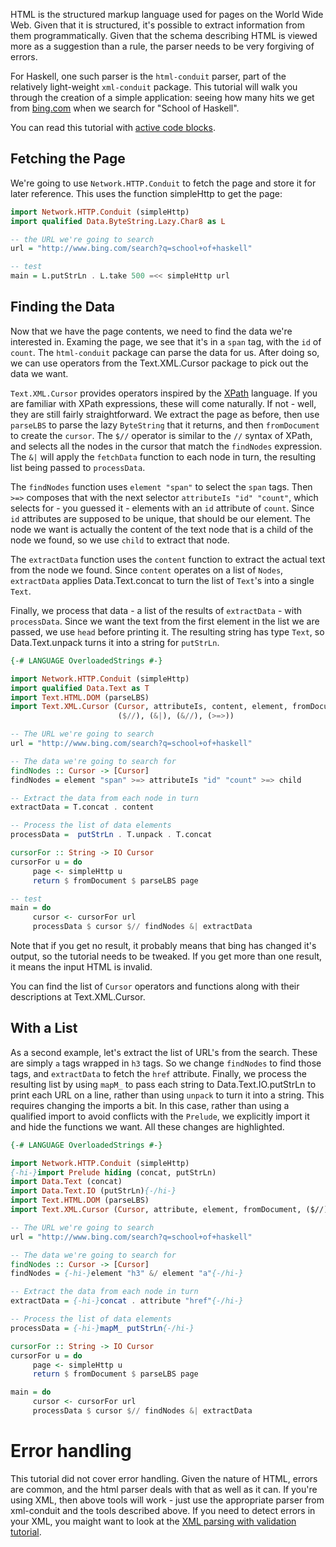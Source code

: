 HTML is the structured markup language used for pages on the World Wide Web. Given that it is structured, it's possible to extract information from them programmatically. Given that the schema describing HTML is viewed more as a suggestion than a rule, the parser needs to be very forgiving of errors.

For Haskell, one such parser is the `html-conduit` parser, part of the relatively light-weight `xml-conduit` package. This tutorial will walk you through the creation of a simple application: seeing how many hits we get from [bing.com](http://www.bing.com/) when we search for "School of Haskell".

You can read this tutorial with [active code blocks](https://www.fpcomplete.com/school/starting-with-haskell/libraries-and-frameworks/text-manipulation/tagsoup).
## Fetching the Page

We're going to use `Network.HTTP.Conduit` to fetch the page and store it for later reference. This uses the function <hoogle search="Network.HTTP.Conduit.simpleHttp" results=1>simpleHttp</hoogle> to get the page:

``` haskell
import Network.HTTP.Conduit (simpleHttp)
import qualified Data.ByteString.Lazy.Char8 as L

-- the URL we're going to search
url = "http://www.bing.com/search?q=school+of+haskell"

-- test
main = L.putStrLn . L.take 500 =<< simpleHttp url
```

## Finding the Data

Now that we have the page contents, we need to find the data we're interested in. Examing the page, we see that it's in a `span` tag, with the `id` of `count`.  The `html-conduit` package can parse the data for us. After doing so, we can use operators from the <hoogle search="Text.XML.Cursor">Text.XML.Cursor</hoogle> package to pick out the data we want.

`Text.XML.Cursor` provides operators inspired by the [XPath](http://www.w3.org/TR/xpath20/) language. If you are familiar with XPath expressions, these will come naturally. If not - well, they are still fairly straightforward. We extract the page as before, then use `parseLBS` to parse the lazy `ByteString` that it returns, and then `fromDocument` to create the `cursor`. The `$//` operator is similar to the `//` syntax of XPath, and selects all the nodes in the cursor that match the `findNodes` expression. The `&|` will apply the `fetchData` function to each node in turn, the resulting list being passed to `processData`.


The `findNodes` function uses `element "span"` to select the `span` tags. Then `>=>` composes that with the next selector `attributeIs "id" "count"`, which selects for - you guessed it - elements with an `id` attribute of `count`. Since `id` attributes are supposed to be unique, that should be our element. The node we want is actually the content of the text node that is a child of the node we found, so we use `child` to extract that node.

The `extractData` function uses the `content` function to extract the actual text from the node we found. Since `content` operates on a list of `Nodes`, `extractData` applies <hoogle search="Data.Text.concat">Data.Text.concat</hoogle> to turn the list of `Text`'s into a single `Text`.

Finally, we process that data - a list of the results of `extractData` - with `processData`. Since we want the text from the first element in the list we are passed, we use `head` before printing it. The resulting string has type `Text`, so <hoogle search="Data.Text.unpack">Data.Text.unpack</hoogle> turns it into a string for `putStrLn`.

``` haskell
{-# LANGUAGE OverloadedStrings #-}

import Network.HTTP.Conduit (simpleHttp)
import qualified Data.Text as T
import Text.HTML.DOM (parseLBS)
import Text.XML.Cursor (Cursor, attributeIs, content, element, fromDocument, child,
                        ($//), (&|), (&//), (>=>))

-- The URL we're going to search
url = "http://www.bing.com/search?q=school+of+haskell"

-- The data we're going to search for
findNodes :: Cursor -> [Cursor]
findNodes = element "span" >=> attributeIs "id" "count" >=> child

-- Extract the data from each node in turn
extractData = T.concat . content

-- Process the list of data elements
processData =  putStrLn . T.unpack . T.concat

cursorFor :: String -> IO Cursor
cursorFor u = do
     page <- simpleHttp u
     return $ fromDocument $ parseLBS page

-- test
main = do
     cursor <- cursorFor url
     processData $ cursor $// findNodes &| extractData
```

Note that if you get no result, it probably means that bing has changed it's output, so the tutorial needs to be tweaked. If you get more than one result, it means the input HTML is invalid.

You can find the list of `Cursor` operators and functions along with their descriptions at <hoogle search="Text.XML.Cursor">Text.XML.Cursor.</hoogle>

## With a List

As a second example, let's extract the list of URL's from the search. These are simply `a` tags wrapped in `h3` tags.  So we change `findNodes` to find those tags, and `extractData` to fetch the `href` attribute. Finally, we process the resulting list by using `mapM_` to pass each string to <hoogle search="Data.Text.IO.putStrLn">Data.Text.IO.putStrLn<hoogle> to print each URL on a line, rather than using `unpack` to turn it into a string. This requires changing the imports a bit. In this case, rather than using a qualified import to avoid conflicts with the `Prelude`, we explicitly import it and hide the functions we want. All these changes are highlighted.

``` haskell
{-# LANGUAGE OverloadedStrings #-}

import Network.HTTP.Conduit (simpleHttp)
{-hi-}import Prelude hiding (concat, putStrLn)
import Data.Text (concat)
import Data.Text.IO (putStrLn){-/hi-}
import Text.HTML.DOM (parseLBS)
import Text.XML.Cursor (Cursor, attribute, element, fromDocument, ($//), (&//), (&/), (&|))

-- The URL we're going to search
url = "http://www.bing.com/search?q=school+of+haskell"

-- The data we're going to search for
findNodes :: Cursor -> [Cursor]
findNodes = {-hi-}element "h3" &/ element "a"{-/hi-}

-- Extract the data from each node in turn
extractData = {-hi-}concat . attribute "href"{-/hi-}

-- Process the list of data elements
processData = {-hi-}mapM_ putStrLn{-/hi-}

cursorFor :: String -> IO Cursor
cursorFor u = do
     page <- simpleHttp u
     return $ fromDocument $ parseLBS page

main = do
     cursor <- cursorFor url 
     processData $ cursor $// findNodes &| extractData
```

# Error handling

This tutorial did not cover error handling. Given the nature of HTML, errors are common, and the html parser deals with that as well as it can. If you're using XML, then above tools will work - just use the appropriate parser from <hoogle search="Text.XML.Stream.Parse">xml-conduit</hoogle> and the tools described above. If you need to detect errors in your XML, you maight want to look at the [XML parsing with validation tutorial](https://www.fpcomplete.com/school/advanced-haskell-1/xml-parsing-with-validation).